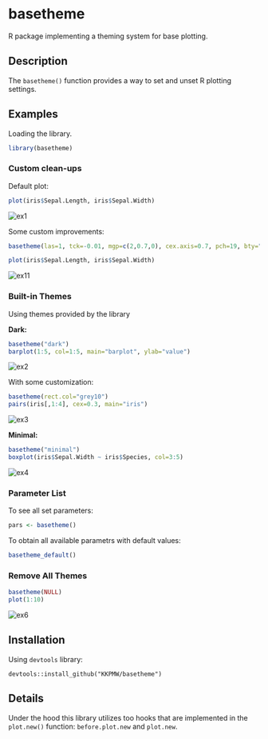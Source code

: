 # basetheme #

R package implementing a theming system for base plotting.

## Description ##

The `basetheme()` function provides a way to set and unset R plotting settings.

## Examples ##

Loading the library.


```r
library(basetheme)
```

### Custom clean-ups ###

Default plot:


```r
plot(iris$Sepal.Length, iris$Sepal.Width)
```

![ex1](https://i.imgur.com/ky5f8Qr.png)

Some custom improvements:


```r
basetheme(las=1, tck=-0.01, mgp=c(2,0.7,0), cex.axis=0.7, pch=19, bty="l")

plot(iris$Sepal.Length, iris$Sepal.Width)
```

![ex11](https://i.imgur.com/0MVqglB.png)

### Built-in Themes ###

Using themes provided by the library

**Dark:**


```r
basetheme("dark")
barplot(1:5, col=1:5, main="barplot", ylab="value")
```

![ex2](https://i.imgur.com/EPJElFk.png)

With some customization:


```r
basetheme(rect.col="grey10")
pairs(iris[,1:4], cex=0.3, main="iris")
```

![ex3](https://i.imgur.com/dhOlU85.png)

**Minimal:**


```r
basetheme("minimal")
boxplot(iris$Sepal.Width ~ iris$Species, col=3:5)
```

![ex4](https://i.imgur.com/KHf34Fi.png)

### Parameter List ###

To see all set parameters:

```r
pars <- basetheme()
```

To obtain all available parametrs with default values:

```r
basetheme_default()
```

### Remove All Themes ###


```r
basetheme(NULL)
plot(1:10)
```

![ex6](https://i.imgur.com/eIhP3tL.png)

## Installation ##

Using `devtools` library:

`devtools::install_github("KKPMW/basetheme")`

## Details ##

Under the hood this library utilizes too hooks that are implemented in the `plot.new()` function:
`before.plot.new` and `plot.new`.

